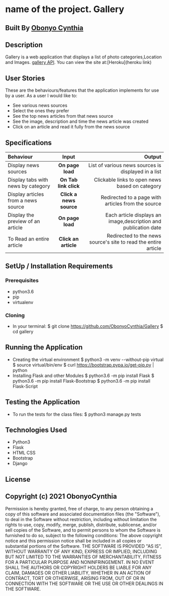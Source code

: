 # name of the project. Gallery
## Built By [Obonyo Cynthia](https://github.com/ObonyoCynthia/Gallery)
## Description
Gallery  is a web application that displays a list of photo categories,Location and Images. [gallery API]().
You can view the site at:[Heroku](heroku link)
## User Stories
These are the behaviours/features that the application implements for use by a user.
As a user I would like to:
* See various news sources
* Select the ones they prefer
* See the top news articles from that news source
* See the image, description and time the news article was created
* Click on an article and read it fully from the news source
## Specifications
| Behaviour | Input | Output |
| :---------------- | :---------------: | ------------------: |
| Display news sources | **On page load** | List of various news sources is displayed in a list |
| Display tabs with news by category | **On Tab link click** | Clickable links to open news based on category |
| Display articles from a news source | **Click a news source** | Redirected to a page with articles from the source |
| Display the preview of an article | **On page load** | Each article displays an image,description and publication date |
| To Read an entire article  | **Click an article** | Redirected to the news source's site to read the entire article |
## SetUp / Installation Requirements
### Prerequisites
* python3.6
* pip
* virtualenv
### Cloning
* In your terminal:
        $ git clone https://github.com/ObonyoCynthia/Gallery
        $ cd gallery
## Running the Application
* Creating the virtual environment
        $ python3 -m venv --without-pip virtual
        $ source virtual/bin/env
        $ curl https://bootstrap.pypa.io/get-pip.py | python
* Installing Flask and other Modules
        $ python3.6 -m pip install Flask
        $ python3.6 -m pip install Flask-Bootstrap
        $ python3.6 -m pip install Flask-Script
## Testing the Application
* To run the tests for the class files:
        $ python3 manage.py tests
## Technologies Used
* Python3
* Flask
* HTML CSS
* Bootstrap
* Django

## License
Copyright (c) 2021 ObonyoCynthia
------------
Permission is hereby granted, free of charge, to any person obtaining a copy of this software and associated documentation files (the "Software"), to deal in the Software without restriction, including without limitation the rights to use, copy, modify, merge, publish, distribute, sublicense, and/or sell copies of the Software, and to permit persons to whom the Software is furnished to do so, subject to the following conditions:
The above copyright notice and this permission notice shall be included in all copies or substantial portions of the Software.
THE SOFTWARE IS PROVIDED "AS IS", WITHOUT WARRANTY OF ANY KIND, EXPRESS OR IMPLIED, INCLUDING BUT NOT LIMITED TO THE WARRANTIES OF MERCHANTABILITY, FITNESS FOR A PARTICULAR PURPOSE AND NONINFRINGEMENT. IN NO EVENT SHALL THE AUTHORS OR COPYRIGHT HOLDERS BE LIABLE FOR ANY CLAIM, DAMAGES OR OTHER LIABILITY, WHETHER IN AN ACTION OF CONTRACT, TORT OR OTHERWISE, ARISING FROM, OUT OF OR IN CONNECTION WITH THE SOFTWARE OR THE USE OR OTHER DEALINGS IN THE SOFTWARE.

